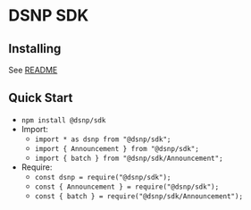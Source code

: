 # DSNP SDK

## Installing

See [README](https://github.com/LibertyDSNP/sdk-ts/)

## Quick Start

- `npm install @dsnp/sdk`
- Import:
  - `import * as dsnp from "@dsnp/sdk";`
  - `import { Announcement } from "@dsnp/sdk";`
  - `import { batch } from "@dsnp/sdk/Announcement";`
- Require:
  - `const dsnp = require("@dsnp/sdk");`
  - `const { Announcement } = require("@dsnp/sdk");`
  - `const { batch } = require("@dsnp/sdk/Announcement");`
